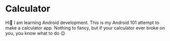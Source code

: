 # Calculator
Hi:wave: I am learning Android development. This is my Android 101 attempt to make a calculator app. Nothing to fancy, but if your calculator ever broke on you, you know what to do :wink:
